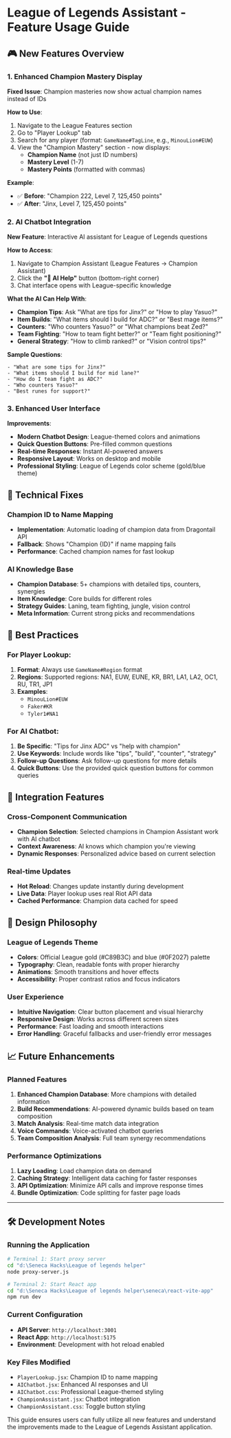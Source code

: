 # League of Legends Assistant - Feature Usage Guide

## 🎮 New Features Overview

### 1. Enhanced Champion Mastery Display
**Fixed Issue**: Champion masteries now show actual champion names instead of IDs

**How to Use**:
1. Navigate to the League Features section
2. Go to "Player Lookup" tab
3. Search for any player (format: `GameName#TagLine`, e.g., `MinouLion#EUW`)
4. View the "Champion Mastery" section - now displays:
   - **Champion Name** (not just ID numbers)
   - **Mastery Level** (1-7)
   - **Mastery Points** (formatted with commas)

**Example**:
- ✅ **Before**: "Champion 222, Level 7, 125,450 points"
- ✅ **After**: "Jinx, Level 7, 125,450 points"

### 2. AI Chatbot Integration
**New Feature**: Interactive AI assistant for League of Legends questions

**How to Access**:
1. Navigate to Champion Assistant (League Features → Champion Assistant)
2. Click the **"💬 AI Help"** button (bottom-right corner)
3. Chat interface opens with League-specific knowledge

**What the AI Can Help With**:
- **Champion Tips**: Ask "What are tips for Jinx?" or "How to play Yasuo?"
- **Item Builds**: "What items should I build for ADC?" or "Best mage items?"
- **Counters**: "Who counters Yasuo?" or "What champions beat Zed?"
- **Team Fighting**: "How to team fight better?" or "Team fight positioning?"
- **General Strategy**: "How to climb ranked?" or "Vision control tips?"

**Sample Questions**:
```
- "What are some tips for Jinx?"
- "What items should I build for mid lane?"
- "How do I team fight as ADC?"
- "Who counters Yasuo?"
- "Best runes for support?"
```

### 3. Enhanced User Interface
**Improvements**:
- **Modern Chatbot Design**: League-themed colors and animations
- **Quick Question Buttons**: Pre-filled common questions
- **Real-time Responses**: Instant AI-powered answers
- **Responsive Layout**: Works on desktop and mobile
- **Professional Styling**: League of Legends color scheme (gold/blue theme)

## 🔧 Technical Fixes

### Champion ID to Name Mapping
- **Implementation**: Automatic loading of champion data from Dragontail API
- **Fallback**: Shows "Champion {ID}" if name mapping fails
- **Performance**: Cached champion names for fast lookup

### AI Knowledge Base
- **Champion Database**: 5+ champions with detailed tips, counters, synergies
- **Item Knowledge**: Core builds for different roles
- **Strategy Guides**: Laning, team fighting, jungle, vision control
- **Meta Information**: Current strong picks and recommendations

## 🎯 Best Practices

### For Player Lookup:
1. **Format**: Always use `GameName#Region` format
2. **Regions**: Supported regions: NA1, EUW, EUNE, KR, BR1, LA1, LA2, OC1, RU, TR1, JP1
3. **Examples**: 
   - `MinouLion#EUW`
   - `Faker#KR`
   - `Tyler1#NA1`

### For AI Chatbot:
1. **Be Specific**: "Tips for Jinx ADC" vs "help with champion"
2. **Use Keywords**: Include words like "tips", "build", "counter", "strategy"
3. **Follow-up Questions**: Ask follow-up questions for more details
4. **Quick Buttons**: Use the provided quick question buttons for common queries

## 🚀 Integration Features

### Cross-Component Communication
- **Champion Selection**: Selected champions in Champion Assistant work with AI chatbot
- **Context Awareness**: AI knows which champion you're viewing
- **Dynamic Responses**: Personalized advice based on current selection

### Real-time Updates
- **Hot Reload**: Changes update instantly during development
- **Live Data**: Player lookup uses real Riot API data
- **Cached Performance**: Champion data cached for speed

## 🎨 Design Philosophy

### League of Legends Theme
- **Colors**: Official League gold (#C89B3C) and blue (#0F2027) palette
- **Typography**: Clean, readable fonts with proper hierarchy
- **Animations**: Smooth transitions and hover effects
- **Accessibility**: Proper contrast ratios and focus indicators

### User Experience
- **Intuitive Navigation**: Clear button placement and visual hierarchy
- **Responsive Design**: Works across different screen sizes
- **Performance**: Fast loading and smooth interactions
- **Error Handling**: Graceful fallbacks and user-friendly error messages

## 📈 Future Enhancements

### Planned Features
1. **Enhanced Champion Database**: More champions with detailed information
2. **Build Recommendations**: AI-powered dynamic builds based on team composition
3. **Match Analysis**: Real-time match data integration
4. **Voice Commands**: Voice-activated chatbot queries
5. **Team Composition Analysis**: Full team synergy recommendations

### Performance Optimizations
1. **Lazy Loading**: Load champion data on demand
2. **Caching Strategy**: Intelligent data caching for faster responses
3. **API Optimization**: Minimize API calls and improve response times
4. **Bundle Optimization**: Code splitting for faster page loads

---

## 🛠️ Development Notes

### Running the Application
```bash
# Terminal 1: Start proxy server
cd "d:\Seneca Hacks\League of legends helper"
node proxy-server.js

# Terminal 2: Start React app
cd "d:\Seneca Hacks\League of legends helper\seneca\react-vite-app"
npm run dev
```

### Current Configuration
- **API Server**: `http://localhost:3001`
- **React App**: `http://localhost:5175`
- **Environment**: Development with hot reload enabled

### Key Files Modified
- `PlayerLookup.jsx`: Champion ID to name mapping
- `AIChatbot.jsx`: Enhanced AI responses and UI
- `AIChatbot.css`: Professional League-themed styling
- `ChampionAssistant.jsx`: Chatbot integration
- `ChampionAssistant.css`: Toggle button styling

This guide ensures users can fully utilize all new features and understand the improvements made to the League of Legends Assistant application.